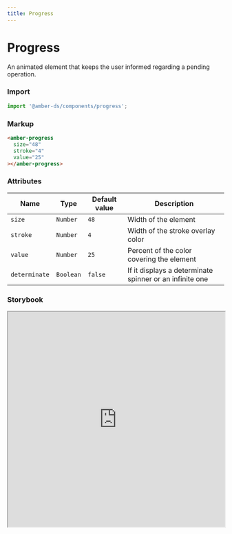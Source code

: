 ```yaml
---
title: Progress
---
```


# Progress
An animated element that keeps the user informed regarding a pending operation.

### Import
```javascript
import '@amber-ds/components/progress';
```

### Markup
```html
<amber-progress
  size="48"
  stroke="4"
  value="25"
></amber-progress>
```

### Attributes

| Name | Type | Default value | Description |
|------|------|---------------|-------------|
| `size` | `Number` | `48` | Width of the element |
| `stroke` | `Number` | `4` | Width of the stroke overlay color |
| `value` | `Number` | `25` | Percent of the color covering the element |
| `determinate` | `Boolean` | `false` | If it displays a determinate spinner or an infinite one |

### Storybook
<iframe width="100%" height="500px" src="https://bitrockteam.github.io/amber-components/?selectedKind=Progress&selectedStory=Playground&full=0&addons=1&stories=0&panelRight=0&addonPanel=storybooks%2Fstorybook-addon-knobs"></iframe>